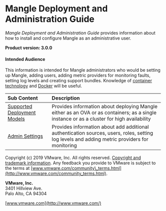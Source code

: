 # Mangle Deployment and Administration Guide

_Mangle Deployment and Administration Guide_ provides information about how to install and configure Mangle as an administrative user.

**Product version: 3.0.0**

#### Intended Audience

This information is intended for Mangle administrators who would be setting up Mangle, adding users, adding metric providers for monitoring faults, setting log levels and creating support bundles. Knowledge of [container technology](https://en.wikipedia.org/wiki/Operating-system-level_virtualization) and [Docker](https://docs.docker.com/) will be useful.

| Sub Content | Description |
| :--- | :--- |
| [Supported Deployment Models](supported-deployment-models/) | Provides information about deploying Mangle either as an OVA or as containers; as a single instance or as a cluster for high availability |
| [Admin Settings](admin-settings.md) | Provides information about add additional authentication sources, users, roles, setting log levels and adding metric providers for monitoring |

Copyright \(c\) 2019 VMware, Inc. All rights reserved. [Copyright and trademark information](http://pubs.vmware.com/copyright-trademark.html). Any feedback you provide to VMware is subject to the terms at [www.vmware.com/community\_terms.html](http://www.vmware.com/community_terms.html).

**VMware, Inc.**  
3401 Hillview Ave.  
Palo Alto, CA 94304

[www.vmware.com](http://www.vmware.com/)

